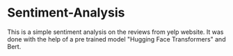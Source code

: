 # Sentiment-Analysis
This is a simple sentiment analysis on the reviews from yelp website. It was done with the help of a pre trained model "Hugging Face Transformers" and Bert.

